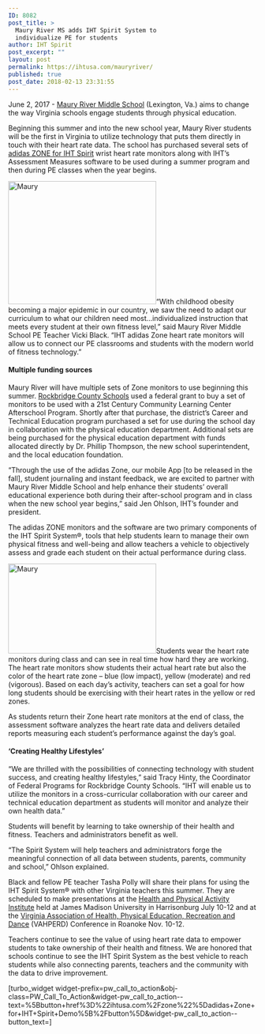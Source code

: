 ```yaml
---
ID: 8082
post_title: >
  Maury River MS adds IHT Spirit System to
  individualize PE for students
author: IHT Spirit
post_excerpt: ""
layout: post
permalink: https://ihtusa.com/mauryriver/
published: true
post_date: 2018-02-13 23:31:55
---
```

<span style="font-weight: 400;">June 2, 2017 - <a href="http://mrms.rockbridge.k12.va.us/" target="_blank" rel="noopener noreferrer">Maury River Middle School</a> (Lexington, Va.) aims to change the way Virginia schools engage students through physical education.</span>

<span style="font-weight: 400;">Beginning this summer and into the new school year, Maury River students will be the first in Virginia to utilize technology that puts them directly in touch with their heart rate data. The school has purchased several sets of <a href="http://ihtusa.com/zone" target="_blank" rel="noopener noreferrer">adidas ZONE for IHT Spirit</a> wrist heart rate monitors along with IHT’s Assessment Measures software to be used during a summer program and then during PE classes when the year begins. </span>

<span style="font-weight: 400;"><a href="https://ihtusa.com/wp-content/uploads/2017/06/MRMS-3.jpg"><img class="alignleft wp-image-3532 size-medium" src="https://ihtusa.com/wp-content/uploads/2017/06/MRMS-3-300x249.jpg" alt="Maury" width="300" height="249" /></a>“</span><span style="font-weight: 400;">With childhood obesity becoming a major epidemic in our country, we saw the need to adapt our curriculum to what our children need most...individualized instruction that meets every student at their own fitness level,” said Maury River Middle School PE Teacher Vicki Black. “IHT adidas Zone heart rate monitors will allow us to connect our PE classrooms and students with the modern world of fitness technology.”</span><!--more-->
<h4><b>Multiple funding sources</b></h4>
<span style="font-weight: 400;">Maury River will have multiple sets of Zone monitors to use beginning this summer. <a href="http://www.rockbridge.k12.va.us/" target="_blank" rel="noopener noreferrer">Rockbridge County Schools</a> used a federal grant to buy a set of monitors to be used with a 21</span><span style="font-weight: 400;">st</span><span style="font-weight: 400;"> Century Community Learning Center Afterschool Program. Shortly after that purchase, the district’s Career and Technical Education program purchased a set for use during the school day in collaboration with the physical education department. Additional sets are being purchased for the physical education department with funds allocated directly by Dr. Phillip Thompson, the new school superintendent, and the local education foundation. </span>

<span style="font-weight: 400;">“Through the use of the adidas Zone, our mobile App [to be released in the fall], student journaling and instant feedback, we are excited to partner with Maury River Middle School and help enhance their students’ overall educational experience both during their after-school program and in class when the new school year begins,” said Jen Ohlson, IHT’s founder and president. </span>

<span style="font-weight: 400;">The adidas ZONE monitors and the software are two primary components of the IHT Spirit System®, tools that help students learn to manage their own physical fitness and well-being and allow teachers a vehicle to objectively assess and grade each student on their actual performance during class.</span>

<span style="font-weight: 400;"><a href="https://ihtusa.com/wp-content/uploads/2017/06/MRMS-1.jpg"><img class="alignright size-medium wp-image-3533" src="https://ihtusa.com/wp-content/uploads/2017/06/MRMS-1-300x182.jpg" alt="Maury" width="300" height="182" /></a>Students wear the heart rate monitors during class and can see in real time how hard they are working. The heart rate monitors show students their actual heart rate but also the color of the heart rate zone – blue (low impact), yellow (moderate) and red (vigorous). Based on each day’s activity, teachers can set a goal for how long students should be exercising with their heart rates in the yellow or red zones.</span>

<span style="font-weight: 400;">As students return their Zone heart rate monitors at the end of class, the assessment software analyzes the heart rate data and delivers detailed reports measuring each student’s performance against the day’s goal. </span>
<h4><b>‘Creating Healthy Lifestyles’</b></h4>
<span style="font-weight: 400;">“</span><span style="font-weight: 400;">We are thrilled with the possibilities of connecting technology with student success, and creating healthy lifestyles,” said Tracy Hinty, the Coordinator of Federal Programs for Rockbridge County Schools. “IHT will enable us to utilize the monitors in a cross-curricular collaboration with our career and technical education department as students will monitor and analyze their own health data.”</span>

<span style="font-weight: 400;">Students will benefit by learning to take ownership of their health and fitness. Teachers and administrators benefit as well.</span>

<span style="font-weight: 400;">“T</span><span style="font-weight: 400;">he Spirit System will help teachers and administrators forge the meaningful connection of all data between students, parents, community and school,” Ohlson explained.</span>

<span style="font-weight: 400;">Black and fellow PE teacher Tasha Polly will share their plans for using the IHT Spirit System® with other Virginia teachers this summer. They are scheduled to make presentations at the <a href="https://www.jmu.edu/kinesiology/hpainstitute/" target="_blank" rel="noopener noreferrer">Health and Physical Activity Institute</a> held at James Madison University in Harrisonburg July 10-12 and at the <a href="http://www.vahperd.org/" target="_blank" rel="noopener noreferrer">Virginia Association of Health, Physical Education, Recreation and Dance</a> (VAHPERD) Conference in Roanoke Nov. 10-12.</span>

<span style="font-weight: 400;">Teachers continue to see the value of using heart rate data to empower students to take ownership of their health and fitness. We are honored that schools continue to see the IHT Spirit System as the best vehicle to reach students while also connecting parents, teachers and the community with the data to drive improvement. </span>

[turbo_widget widget-prefix=pw_call_to_action&obj-class=PW_Call_To_Action&widget-pw_call_to_action--text=%5Bbutton+href%3D%22ihtusa.com%2Fzone%22%5Dadidas+Zone+for+IHT+Spirit+Demo%5B%2Fbutton%5D&widget-pw_call_to_action--button_text=]